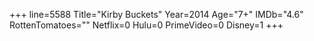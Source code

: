 +++
line=5588
Title="Kirby Buckets"
Year=2014
Age="7+"
IMDb="4.6"
RottenTomatoes=""
Netflix=0
Hulu=0
PrimeVideo=0
Disney=1
+++

